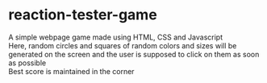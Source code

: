 # reaction-tester-game
A simple webpage game made using HTML, CSS and Javascript <br>
Here, random circles and squares of random colors and sizes will be generated on the screen and the user is supposed to click on them as soon as possible <br>
Best score is maintained in the corner
